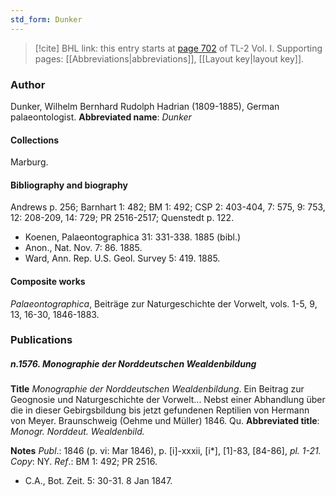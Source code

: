 ```yaml
---
std_form: Dunker
---
```


> [!cite] BHL link: this entry starts at [page 702](https://www.biodiversitylibrary.org/page/33120833) of TL-2 Vol. I.
> Supporting pages: [[Abbreviations|abbreviations]], [[Layout key|layout key]].

### Author

Dunker, Wilhelm Bernhard Rudolph Hadrian (1809-1885), German palaeontologist. 
**Abbreviated name**: *Dunker*

#### Collections

Marburg.

#### Bibliography and biography

Andrews p. 256; Barnhart 1: 482; BM 1: 492; CSP 2: 403-404, 7: 575, 9: 753, 12: 208-209, 14: 729; PR 2516-2517; Quenstedt p. 122.
- Koenen, Palaeontographica 31: 331-338. 1885 (bibl.)
- Anon., Nat. Nov. 7: 86. 1885.
- Ward, Ann. Rep. U.S. Geol. Survey 5: 419. 1885.

#### Composite works

*Palaeontographica*, Beiträge zur Naturgeschichte der Vorwelt, vols. 1-5, 9, 13, 16-30, 1846-1883.

### Publications

##### n.1576. Monographie der Norddeutschen Wealdenbildung

**Title**
*Monographie der Norddeutschen Wealdenbildung*. Ein Beitrag zur Geognosie und Naturgeschichte der Vorwelt... Nebst einer Abhandlung über die in dieser Gebirgsbildung bis jetzt gefundenen Reptilien von Hermann von Meyer. Braunschweig (Oehme und Müller) 1846. Qu.
**Abbreviated title**: *Monogr. Norddeut. Wealdenbild.*

**Notes**
*Publ*.: 1846 (p. vi: Mar 1846), p. \[i\]-xxxii, \[i\*\], \[1\]-83, \[84-86\], *pl. 1-21. Copy*: NY.
*Ref*.: BM 1: 492; PR 2516.
- C.A., Bot. Zeit. 5: 30-31. 8 Jan 1847.


